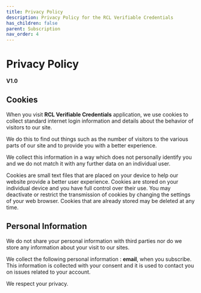 ```yaml
---
title: Privacy Policy
description: Privacy Policy for the RCL Verifiable Credentials
has_children: false
parent: Subscription
nav_order: 4
---
```


# Privacy Policy
**V1.0**

## Cookies

When you visit **RCL Verifiable Credentials** application, we use cookies to collect standard internet login information and details about the behavior of visitors to our site.

We do this to find out things such as the number of visitors to the various parts of our site and to provide you
with a better experience.

We collect this information in a way which does not personally identify you and we do not match it with any
further data on an individual user. 

Cookies are small text files that are placed on your device to help our website provide a better user experience. Cookies are stored on your individual device and you have full control over their use. You may deactivate or restrict the transmission of cookies by changing the settings of your web browser. Cookies that are already stored may be deleted at any time.

## Personal Information

We do not share your personal information with third parties nor do we store any information about your visit to our sites. 

We collect the following personal information : **email**, when you subscribe. This information is collected with your consent and it is used to contact you on issues related to your account. 

We respect your privacy.
